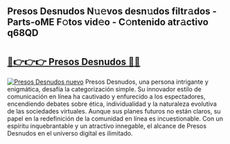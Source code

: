 ## Presos Desnudos N𝚞𝚎vos desn𝚞dos filtr𝚊dos - Parts-oME F𝚘tos vid𝚎o - C𝚘ntenido atr𝚊ctivo q68QD

# <h2><a href="http://mb4db0.tromn.icu/?c=Presos+Desnudos">🔗👉👉👉 Presos Desnudos 🔗🔗</a></h2>

[![Presos Desnudos nuevo](https://i.imgur.com/pEAQMta.gif)](http://mb4db0.tromn.icu/?c=Presos+Desnudos)
Presos Desnudos, una persona intrigante y enigmática, desafía la categorización simple. Su innovador estilo de comunicación en línea ha cautivado y enfurecido a los espectadores, encendiendo debates sobre ética, individualidad y la naturaleza evolutiva de las sociedades virtuales. Aunque sus planes futuros no están claros, su papel en la redefinición de la comunidad en línea es incuestionable. Con un espíritu inquebrantable y un atractivo innegable, el alcance de Presos Desnudos en el universo digital es ilimitado.
